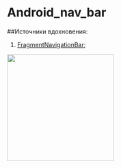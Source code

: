# Android_nav_bar

##Источники вдохновения:

1) [FragmentNavigationBar][id1];

[id1]:https://guides.codepath.com/android/Fragment-Navigation-Drawer#getting-references-to-the-header


<img src="" width="250">

